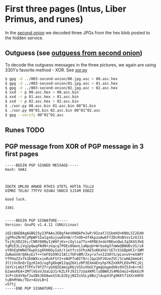 # First three pages (Intus, Liber Primus, and runes)

In the [second onion](../003-second-onion/) we decoded three JPGs from the hex blob posted to the hidden service.

## Outguess (see [outguess from second onion](../003-second-onion/README.md#outguess))

To decode the outguess messages in the three pictures, we again are using 3301's favorite method - XOR. See [xor.py](xor.py)

```bash
$ gpg -d ../003-second-onion/00.jpg.asc > 00.asc.hex
$ gpg -d ../003-second-onion/01.jpg.asc > 01.asc.hex
$ gpg -d ../003-second-onion/02.jpg.asc > 02.asc.hex
$ xxd -r p 00.asc.hex > 00.asc.bin
$ xxd -r p 01.asc.hex > 01.asc.bin
$ xxd -r p 02.asc.hex > 02.asc.bin
$ ./xor.py 00.asc.bin 01.asc.bin 00^01.bin
$ ./xor.py 00^01.bin 02.asc.bin 00^01^02.asc
$ gpg --verify 00^01^02.asc
```

## Runes TODO

## PGP message from XOR of PGP message in 3 first pages

```
-----BEGIN PGP SIGNED MESSAGE-----
Hash: SHA1



IDGTK UMLOO ARWOE RTHIS UTETL HUTIA TSLLO 
UIMNI TELNJ 7TFYV OIUAU SNOCO 5JI4M EODZZ 

Good luck.

3301


-----BEGIN PGP SIGNATURE-----
Version: GnuPG v1.4.11 (GNU/Linux)

iQIcBAEBAgAGBQJSy23PAAoJEBgfAeV6NQkPeJwP/0IoafJ1SbmhD+KNbL5I2EdH
jgPRnZNrKCyMpWFSIw1qs6ujuw6VnW/rfnOD+df4kpzoAwEFfZDcRnBVsvIzOJ31
Txj9jXD22ki/CNRY88NyIzW9fjKs+iOylsa7Tx+6PBb3ndoYNEwnQwLIq3K4S3kQ
tgMzE3LiVq2pQwqFNdN+zGqcq7POEs0GmnL1aNpqU+Wrba4gSfoWwQBWUDv3S/s8
vY0hEqhWNd76wphig6hH6OyIaX/t1eYfcsSYhzAE5oKKahGr1E7cX1GBpHCIr1WM
ZwNaGVArQAkyEzT++tmF01O9h218CiTUFoBM/Zxyra7vxI2UOYS/pLonuV+eXARY
YfPHaZZxfk3bUWXcxioRukFSY2+xNdPfuBIT8rcJqa1kPJOzeZVC/IcwHA2mmG4l
3ltiVcDnQrZgz6Im3/ugFg8bqW12qqZ6XizRP3EXm4EnyhpfKZnXKPLEOvPKCj6j
1kYCrLmGtTTPFx79fZfryGXQIEAmipRbjVS5sVbUCfgmqUagmdU6v9VI53n6+r0J
b2amxREA+2MflkEoVJUaLQJ1rKZLFFJ9J17zUaXKMllsDBWXJS4Mb54o2+8bkEcM
3cP+16XV9pf2wZBkJE0AwoXI4L8JEyjNZZcGSLy8BojlAupX3Fg9KKt71XXrm9FD
tuBhMYWo/TDz+4UzLB+I
=57tj
-----END PGP SIGNATURE-----
```